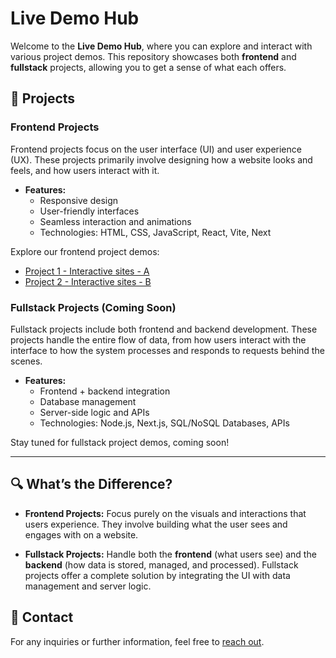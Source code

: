 # Live Demo Hub

Welcome to the **Live Demo Hub**, where you can explore and interact with various project demos. This repository showcases both **frontend** and **fullstack** projects, allowing you to get a sense of what each offers.

## 📂 Projects

### Frontend Projects
Frontend projects focus on the user interface (UI) and user experience (UX). These projects primarily involve designing how a website looks and feels, and how users interact with it.

- **Features:**
  - Responsive design
  - User-friendly interfaces
  - Seamless interaction and animations
  - Technologies: HTML, CSS, JavaScript, React, Vite, Next

Explore our frontend project demos:

- [Project 1 - Interactive sites - A](https://frontend-templates-b.vercel.app/)
- [Project 2 - Interactive sites - B](https://frontend-templates-six.vercel.app/)

### Fullstack Projects (Coming Soon)
Fullstack projects include both frontend and backend development. These projects handle the entire flow of data, from how users interact with the interface to how the system processes and responds to requests behind the scenes.

- **Features:**
  - Frontend + backend integration
  - Database management
  - Server-side logic and APIs
  - Technologies: Node.js, Next.js, SQL/NoSQL Databases, APIs

Stay tuned for fullstack project demos, coming soon!

---

## 🔍 What’s the Difference?

- **Frontend Projects:** 
  Focus purely on the visuals and interactions that users experience. They involve building what the user sees and engages with on a website.

- **Fullstack Projects:** 
  Handle both the **frontend** (what users see) and the **backend** (how data is stored, managed, and processed). Fullstack projects offer a complete solution by integrating the UI with data management and server logic.

## 💬 Contact

For any inquiries or further information, feel free to [reach out](mailto:your-email@example.com).
